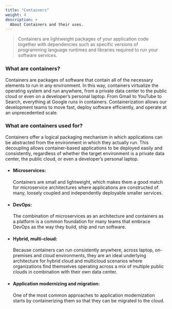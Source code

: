 ```yaml
---
title: "Containers"
weight: 4
description: >
  About Containers and their uses.
---
```


> Containers are lightweight packages of your application code together with dependencies such as specific versions of programming language runtimes and libraries required to run your software services.

### What are containers?

Containers are packages of software that contain all of the necessary elements to run in any environment. In this way, containers virtualize the operating system and run anywhere, from a private data center to the public cloud or even on a developer’s personal laptop. From Gmail to YouTube to Search, everything at Google runs in containers. Containerization allows our development teams to move fast, deploy software efficiently, and operate at an unprecedented scale.

### What are containers used for?

Containers offer a logical packaging mechanism in which applications can be abstracted from the environment in which they actually run. This decoupling allows container-based applications to be deployed easily and consistently, regardless of whether the target environment is a private data center, the public cloud, or even a developer’s personal laptop.

- #### Microservices:
    Containers are small and lightweight, which makes them a good match for microservice architectures where applications are constructed of many, loosely coupled and independently deployable smaller services.

- #### DevOps:
    The combination of microservices as an architecture and containers as a platform is a common foundation for many teams that embrace DevOps as the way they build, ship and run software.

- #### Hybrid, multi-cloud:
    Because containers can run consistently anywhere, across laptop, on-premises and cloud environments, they are an ideal underlying architecture for hybrid cloud and multicloud scenarios where organizations find themselves operating across a mix of multiple public clouds in combination with their own data center.

- #### Application modernizing and migration:
    One of the most common approaches to application modernization starts by containerizing them so that they can be migrated to the cloud. 



